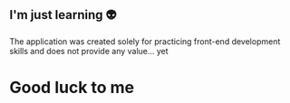 ## I'm just learning 👽

The application was created solely for practicing front-end development skills and does not provide any value... yet

# Good luck to me 
